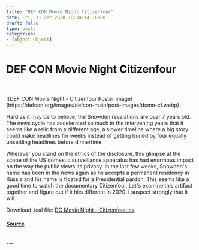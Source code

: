 ```yaml
---
title: "DEF CON Movie Night Citizenfour"
date: Fri, 11 Dec 2020 18:34:44 -0800
draft: false
type: posts
categories: 
- [object Object]
---
```

# DEF CON Movie Night Citizenfour

<br/>

<br/>
![DEF CON Movie Night - Citizenfour Poster image](https://defcon.org/images/defcon-main/post-images/dcmn-cf.webp)  

Hard as it may be to believe, the Snowden revelations are over 7 years old. The news cycle has accelerated so much in the intervening years that it seems like a relic from a different age, a slower timeline where a big story could make headlines for weeks instead of getting buried by four equally unsettling headlines before dinnertime.  
  
Wherever you stand on the ethics of the disclosure, this glimpse at the scope of the US domestic surveillance apparatus has had enormous impact on the way the public views its privacy. In the last few weeks, Snowden's name has been in the news again as he accepts a permanent residency in Russia and his name is floated for a Presidential pardon. This seems like a good time to watch the documentary Citizenfour. Let's examine this artifact together and figure out if it hits different in 2020. I suspect strongly that it will.  
  
Download .ical file: [DC Movie NIght - Citizenfour.ics](https://forum.defcon.org/filedata/fetch?id=235744&d=1607681337)

#### [Source](https://forum.defcon.org/node/235743)

<br/>
---
